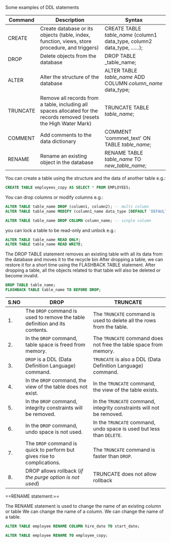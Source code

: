 Some examples of DDL statements

| Command  | Description                                                                                                          | Syntax                                                                    |
| -------- | -------------------------------------------------------------------------------------------------------------------- | ------------------------------------------------------------------------- |
| CREATE   | Create database or its objects (table, index, function, views, store procedure, and triggers)                        | CREATE TABLE _table_name_ (column1 data_type, column2 data_type, ......); |
| DROP     | Delete objects from the database                                                                                     | DROP TABLE _table_name;                                                   |
| ALTER    | Alter the structure of the  database                                                                                 | ALTER TABLE _table_name_ ADD COLUMN _column_name_ data_type;              |
| TRUNCATE | Remove all records from a table, including all spaces allocated for the records removed (resets the High Water Mark) | TRUNCATE TABLE _table_name_;                                              |
| COMMENT  | Add comments to the data dictionary                                                                                  | COMMENT 'commnet_text' ON TABLE _table_name_;                             |
| RENAME   | Rename an existing object in the database                                                                            | RENAME TABLE _table_name_ TO _new_table_name_;                            |
You can create a table using the structure and the data of another table e.g.:
```sql
CREATE TABLE employees_copy AS SELECT * FROM EMPLOYEES;
```

You can drop columns or modify columns e.g.:

```sql
ALTER TABLE table_name DROP (column1, column2); -- multi column
ALTER TABLE table_name MODIFY (column1_name data_type [DEFAULT 'DEFAULT_VALUE'] [NOT NULL]);

ALTER TABLE table_name DROP COLUMN column_name; -- single column 
```

you can lock a table to be read-only and unlock e.g.:

```sql
ALTER TABLE table_name READ ONLY;
ALTER TABLE table_name READ WRITE;

```

The DROP TABLE statement removes an existing table with all its data from the database and moves it to the recycle bin
After dropping a table, we can restore it for a short time using the FLASHBACK TABLE statement.
After dropping a table, all the objects related to that table will also be deleted or become invalid.
```sql
DROP TABLE table_name;
FLASHBACK TABLE table_name TO BEFORE DROP;
```

| S.NO | DROP                                                                        | TRUNCATE                                                              |
| ---- | --------------------------------------------------------------------------- | --------------------------------------------------------------------- |
| 1.   | The `DROP` command is used to remove the table definition and its contents. | The `TRUNCATE` command is used to delete all the rows from the table. |
| 2.   | In the `DROP` command, table space is freed from memory.                    | The `TRUNCATE` command does not free the table space from memory.     |
| 3.   | `DROP` is a DDL (Data Definition Language) command.                         | `TRUNCATE` is also a DDL (Data Definition Language) command.          |
| 4.   | In the `DROP` command, the view of the table does not exist.                | In the `TRUNCATE` command, the view of the table exists.              |
| 5.   | In the `DROP` command, integrity constraints will be removed.               | In the `TRUNCATE` command, integrity constraints will not be removed. |
| 6.   | In the `DROP` command, undo space is not used.                              | In the `TRUNCATE` command, undo space is used but less than `DELETE`. |
| 7.   | The `DROP` command is quick to perform but gives rise to complications.     | The `TRUNCATE` command is faster than `DROP`.                         |
| 8.   | DROP allows rollback (*if the purge option is not used*)                    | TRUNCATE does not allow rollback                                      |

==RENAME statement:==

The RENAME statement is used to change the name of an existing column or table
We can change the name of a column.
We can change the name of a table.


```sql
ALTER TABLE employee RENAME COLUMN hire_date TO start_date;

ALTER TABLE employee RENAME TO employee_copy;
```


